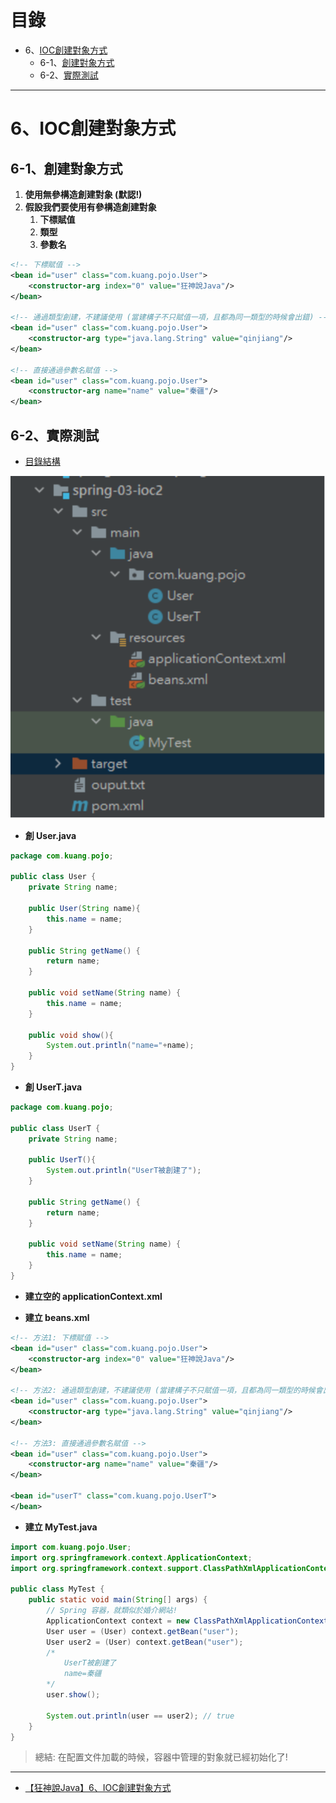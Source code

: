 <h1>目錄</h1>

- 6、[IOC創建對象方式](#s1)
  - 6-1、[創建對象方式](#s2)
  - 6-2、[實際測試](#s3)

---

# 6、IOC創建對象方式<span id="s1"/>

## 6-1、創建對象方式<span id="s2"/>

1. **使用無參構造創建對象 (默認!)**
2. **假設我們要使用有參構造創建對象**
   1. **下標賦值**
   2. **類型**
   3. **參數名**

```xml
<!-- 下標賦值 -->
<bean id="user" class="com.kuang.pojo.User">
    <constructor-arg index="0" value="狂神說Java"/>
</bean>

<!-- 通過類型創建，不建議使用 (當建構子不只賦值一項，且都為同一類型的時候會出錯) -->
<bean id="user" class="com.kuang.pojo.User">
    <constructor-arg type="java.lang.String" value="qinjiang"/>
</bean>

<!-- 直接通過參數名賦值 -->
<bean id="user" class="com.kuang.pojo.User">
    <constructor-arg name="name" value="秦疆"/>
</bean>
```

## 6-2、實際測試<span id="s3"/>

- [目錄結構](https://ouoholly.github.io/post/command-folder-directory-tree-structure/#Options-meaning)

<img src="./image/01.dio.svg"/>

- **創 User.java**

```java
package com.kuang.pojo;

public class User {
    private String name;

    public User(String name){
        this.name = name;
    }

    public String getName() {
        return name;
    }

    public void setName(String name) {
        this.name = name;
    }

    public void show(){
        System.out.println("name="+name);
    }
}
```

- **創 UserT.java**

```java
package com.kuang.pojo;

public class UserT {
    private String name;

    public UserT(){
        System.out.println("UserT被創建了");
    }

    public String getName() {
        return name;
    }

    public void setName(String name) {
        this.name = name;
    }
}
```

- **建立空的 applicationContext.xml**

- **建立 beans.xml**

```xml
<!-- 方法1: 下標賦值 -->
<bean id="user" class="com.kuang.pojo.User">
    <constructor-arg index="0" value="狂神說Java"/>
</bean>

<!-- 方法2: 通過類型創建，不建議使用 (當建構子不只賦值一項，且都為同一類型的時候會出錯) -->
<bean id="user" class="com.kuang.pojo.User">
    <constructor-arg type="java.lang.String" value="qinjiang"/>
</bean>

<!-- 方法3: 直接通過參數名賦值 -->
<bean id="user" class="com.kuang.pojo.User">
    <constructor-arg name="name" value="秦疆"/>
</bean>

<bean id="userT" class="com.kuang.pojo.UserT">
</bean>
```

- **建立 MyTest.java**

```java
import com.kuang.pojo.User;
import org.springframework.context.ApplicationContext;
import org.springframework.context.support.ClassPathXmlApplicationContext;

public class MyTest {
    public static void main(String[] args) {
        // Spring 容器，就類似於婚介網站!
        ApplicationContext context = new ClassPathXmlApplicationContext("beans.xml");
        User user = (User) context.getBean("user");
        User user2 = (User) context.getBean("user");
        /*
            UserT被創建了
            name=秦疆
        */
        user.show();

        System.out.println(user == user2); // true
    }
}
```

> 總結: 在配置文件加載的時候，容器中管理的對象就已經初始化了!


---

- [【狂神說Java】6、IOC創建對象方式](https://www.bilibili.com/video/BV1WE411d7Dv?p=6&spm_id_from=pageDriver)